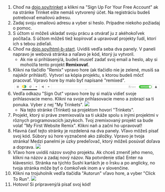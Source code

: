 1. Choď na [dojo.soy/trinket](http://dojo.soy/trinket) a klikni na "Sign Up For Your Free Account" ak na stránke Trinket ešte nemáš vytvorený účet. Na registráciu budeš potrebovať emailovú adresu. 
2. Zadaj svoju emailovú adresu a vyber si heslo. Prípadne niekoho požiadaj o pomoc.
3. S účtom si môžeš ukladať svoju prácu a otvárať ju z akéhokoľvek počítača. S účtom môžeš tiež kopírovať a upravovať projekty ľudí, ktorí ich s tebou zdieľali.
4. Choď na [dojo.soy/html-b-start](http://dojo.soy/html-b-start). Uvidíš vedľa seba dva panely. V paneli napravo je webová stránka a naľavo je kód, ktorý ju vytvoril.
   * Ak nie si prihlásený/á, budeš musieť zadať svoj email a heslo, aby si mohol/la tento projekt **Remixovať**.
5. Klikni na tlačidlo "Remix" vpravo hore \(ak tlačidlo nie je zelené, musíš sa najskôr prihlásiť\). Vytvorí sa kópia projektu, s ktorou budeš môcť pracovať. Vpravo hore by malo byť napísané "remixed". ![](/assets/remixedWide.png)
6. Vedľa odkazu "Sign Out" vpravo hore by si mal/a vidieť svoje prihlasovacie meno. Klikni na svoje prihlasovacie meno a zobrazí sa ti ponuka. Vyber z nej "My Trinkets". ![](/assets/MyTrinketsMenuWide.png)
   * Na tejto stránke (Trinket) sa projektom hovorí "Trinkets".
7. Projekt, ktorý si práve zremixoval/a sa ti ukáže spolu s inými projektmi v rôznych programovacích jazykoch. Tvoj zremixovaný projekt sa bude volať "My First Website Remix". Klikni naň a začni ho upravovať!
8. Hlavná časť tejto stránky je rozdelená na dva panely. Vľavo môžeš písať svoj kód. Súbory sú hore vyznačené ako záložky. Vpravo je tvoja stránka! Medzi panelmi je úzky predeľovač, ktorý môžeš posúvať doľava a doprava. ![](/assets/TrinketProjectEditingShorter.png)
9. Vľavo hore uvidíš názov svojho projektu. Ak chceš zmeniť jeho meno, klikni na názov a zadaj nový názov. Na potvrdenie stlač Enter na klávesnici. Stránka na týchto Sushi kartách je o Írsku a po anglicky, no tvoja stránka môže byť o čomkoľvek inom a v slovenčine.
10. Klikni na trojuholník vedľa tlačidla "Autorun" vľavo hore, a vyber "Click To Run". ![](/assets/ClickToRunWide.png)
11. Hotovo! Si pripravený/á písať svoj kód!



